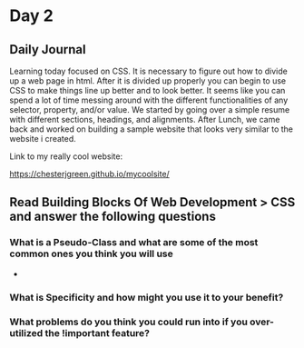 # Day 2 
## Daily Journal

Learning today focused on CSS. It is necessary to figure out how to divide up a web page in html. After it is divided up properly you can begin to use CSS to make things line up better and to look better. It seems like you can spend a lot of time messing around with the different functionalities of any selector, property, and/or value. We started by going over a simple resume with different sections, headings, and alignments. After Lunch, we came back and worked on building a sample website that looks very similar to the website i created. 

Link to my really cool website: <p>
https://chesterjgreen.github.io/mycoolsite/

## Read Building Blocks Of Web Development > CSS and answer the following questions

### What is a Pseudo-Class and what are some of the most common ones you think you will use
- 
### What is Specificity and how might you use it to your benefit?


### What problems do you think you could run into if you over-utilized the !important feature?